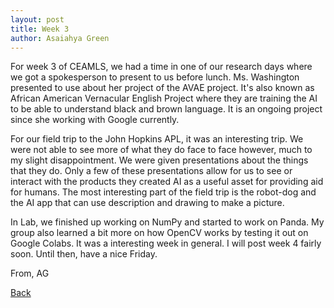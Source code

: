 ```yaml
---
layout: post
title: Week 3
author: Asaiahya Green
---
```


For week 3 of CEAMLS, we had a time in one of our research days where we got a spokesperson to present to us before lunch. Ms. Washington presented to use about her project of the AVAE project. It's also known as African American Vernacular English Project where they are training the AI to be able to understand black and brown language. It is an ongoing project since she working with Google currently. 

For our field trip to the John Hopkins APL, it was an interesting trip. We were not able to see more of what they do face to face however, much to my slight disappointment. We were given presentations about the things that they do. Only a few of these presentations allow for us to see or interact with the products they created AI as a useful asset for providing aid for humans. The most interesting part of the field trip is the robot-dog and the AI app that can use description and drawing to make a picture. 

In Lab, we finished up working on NumPy and started to work on Panda. My group also learned a bit more on how OpenCV works by testing it out on Google Colabs. It was a interesting week in general. I will post week 4 fairly soon. Until then, have a nice Friday.
 
  From, AG
  
[Back](./)
